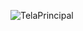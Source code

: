 ![TelaPrincipal](https://user-images.githubusercontent.com/112420855/199572715-dc5e9bd5-f88b-42fa-a227-076049d8a5b8.png)
